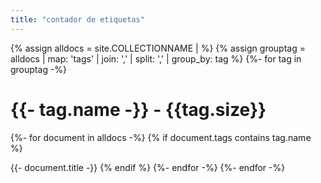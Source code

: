```yaml
---
title: "contador de etiquetas"
---
```

{% assign alldocs = site.COLLECTIONNAME | <additional filtering and sorting> %} 
{% assign grouptag =  alldocs | map: 'tags' | join: ','  | split: ','  | group_by: tag %}
{%- for tag in grouptag -%}
    <h1>{{- tag.name -}} - {{tag.size}}</h1>
    {%- for document in alldocs -%}
        {% if document.tags contains tag.name %}
             <p>{{- document.title -}}
         {% endif %}
    {%- endfor -%}
{%- endfor -%}